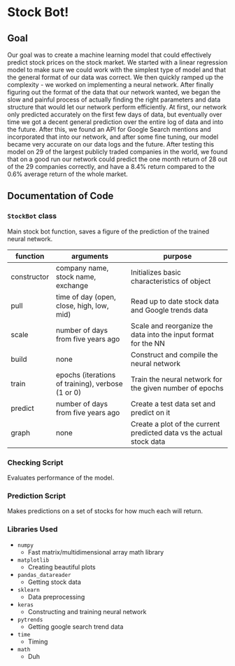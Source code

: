 # Stock Bot!

## Goal
Our goal was to create a machine learning model that could effectively predict stock prices on the stock market. We started with a linear regression model to make sure we could work with the simplest type of model and that the general format of our data was correct. We then quickly ramped up the complexity - we worked on implementing a neural network. After finally figuring out the format of the data that our network wanted, we began the slow and painful process of actually finding the right parameters and data structure that would let our network perform efficiently. At first, our network only predicted accurately on the first few days of data, but eventually over time we got a decent general prediction over the entire log of data and into the future. After this, we found an API for Google Search mentions and incorporated that into our network, and after some fine tuning, our model became very accurate on our data logs and the future. After testing this model on 29 of the largest publicly traded companies in the world, we found that on a good run our network could predict the one month return of 28 out of the 29 companies correctly, and have a 8.4% return compared to the 0.6% average return of the whole market.

## Documentation of Code

### `StockBot` class
Main stock bot function, saves a figure of the prediction of the trained neural network.

|function|arguments|purpose|
|---|---|---|
|constructor|company name, stock name, exchange|Initializes basic characteristics of object|
|pull|time of day (open, close, high, low, mid)|Read up to date stock data and Google trends data|
|scale|number of days from five years ago|Scale and reorganize the data into the input format for the NN|
|build|none|Construct and compile the neural network|
|train|epochs (iterations of training), verbose (1 or 0)|Train the neural network for the given number of epochs|
|predict|number of days from five years ago|Create a test data set and predict on it|
|graph|none|Create a plot of the current predicted data vs the actual stock data|

### Checking Script
Evaluates performance of the model.

### Prediction Script
Makes predictions on a set of stocks for how much each will return.

### Libraries Used
- `numpy`
  - Fast matrix/multidimensional array math library
- `matplotlib`
  - Creating beautiful plots
- `pandas_datareader`
  - Getting stock data
- `sklearn`
  - Data preprocessing
- `keras`
  - Constructing and training neural network
- `pytrends`
  - Getting google search trend data
- `time`
  - Timing
- `math`
  - Duh
